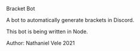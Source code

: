 Bracket Bot

A bot to automatically generate brackets in Discord.

This bot is being written in Node.

Author: Nathaniel Vele
2021
